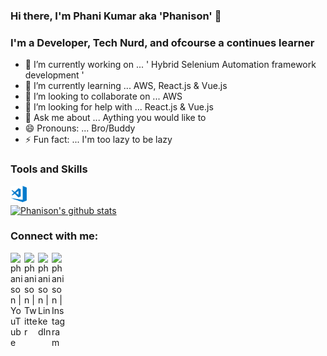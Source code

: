 ### Hi there, I'm Phani Kumar aka 'Phanison' 👋

### I'm a Developer, Tech Nurd, and ofcourse a continues learner

- 🔭 I’m currently working on ... ' Hybrid Selenium Automation framework development '
- 🌱 I’m currently learning ... AWS, React.js & Vue.js
- 👯 I’m looking to collaborate on ... AWS
- 🤔 I’m looking for help with ... React.js & Vue.js
- 💬 Ask me about ... Aything you would like to
- 😄 Pronouns: ... Bro/Buddy
- ⚡ Fun fact: ... I'm too lazy to be lazy

### Tools and Skills
<img align="left" alt="Visual Studio Code" width="26px" src="https://raw.githubusercontent.com/github/explore/80688e429a7d4ef2fca1e82350fe8e3517d3494d/topics/visual-studio-code/visual-studio-code.png" />

<br />

[![Phanison's github stats](https://github-readme-stats.vercel.app/api?username=phanison898)](https://github.com/phanison898)

### Connect with me:

[<img align="left" alt="phanison | YouTube" width="22px" src="https://cdn.jsdelivr.net/npm/simple-icons@v3/icons/youtube.svg" />][youtube]
[<img align="left" alt="phanison | Twitter" width="22px" src="https://cdn.jsdelivr.net/npm/simple-icons@v3/icons/twitter.svg" />][twitter]
[<img align="left" alt="phanison | LinkedIn" width="22px" src="https://cdn.jsdelivr.net/npm/simple-icons@v3/icons/linkedin.svg" />][linkedin]
[<img align="left" alt="phanison | Instagram" width="22px" src="https://cdn.jsdelivr.net/npm/simple-icons@v3/icons/instagram.svg" />][instagram]

[twitter]: https://twitter.com/phanison225
[youtube]: https://youtube.com/channel/UC4FAldAo2Ow_2F447yggcqA
[instagram]: https://www.instagram.com/phanison225/
[linkedin]: https://www.linkedin.com/in/phanison225/
